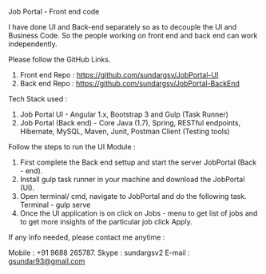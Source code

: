 Job Portal - Front end code

I have done UI and Back-end separately so as to decouple the UI and Business Code. So the people working on front end and back end can work independently. 

Please follow the GitHub Links.
1. Front end Repo :  https://github.com/sundargsv/JobPortal-UI
2. Back end Repo : https://github.com/sundargsv/JobPortal-BackEnd

Tech Stack used :
1. Job Portal UI - Angular 1.x, Bootstrap 3 and Gulp (Task Runner)
2. Job Portal (Back end) - Core Java (1.7), Spring, RESTful endpoints, Hibernate, MySQL, Maven, Junit, Postman Client (Testing tools)

Follow the steps to run the UI Module :

1. First complete the Back end settup and start the server JobPortal (Back - end).
2. Install gulp task runner in your machine and download the JobPortal (UI).
3. Open terminal/ cmd, navigate to JobPortal and do the following task.
          Terminal - gulp serve
4. Once the UI application is on click on Jobs - menu to get list of jobs and to get more insights of the particular job click Apply.

If any info needed, please contact me anytime :

Mobile :  +91 9688 265787.
Skype : sundargsv2
E-mail : gsundar93@gmail.com

